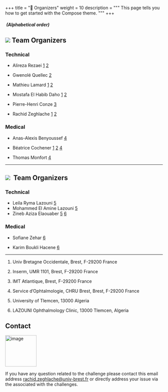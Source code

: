 +++
title = "👥 Organizers"
weight = 10
description = """
This page tells you how to get started with the Compose theme.
"""
+++


#####  (Alphabetical order)

![](https://cdn-icons-png.flaticon.com/64/10600/10600860.png) Team Organizers 
------------------------------------------------------------------------------

### Technical  

*   Alireza Rezaei [1](#fn1) [2](#fn2)
*   Gwenolé Quellec [2](#fn2)  
    
*   Mathieu Lamard [1](#fn1) [2](#fn2)
*   Mostafa El Habib Daho [1](#fn1) [2](#fn2)
*   Pierre-Henri Conze [3](#fn3)
*   Rachid Zeghlache [1](#fn1) [2](#fn2)  
    

### Medical

*   Anas-Alexis Benyoussef [4](#fn4)
*   Béatrice Cochener [1](#fn1) [2](#fn2) [4](#fn4)  
    
*   Thomas Monfort [4](#fn4)

* * *

![](https://cdn-icons-png.flaticon.com/64/13980/13980234.png)  Team Organizers
------------------------------------------------------------------------------

### Technical

*   Leila Ryma Lazouni [5](#fn5)
*   Mohammed El Amine Lazouni [5](#fn5)
*   Zineb Aziza Elaouaber [5](#fn5) [6](#fn6)

### Medical

*   Sofiane Zehar [6](#fn6)  
    
*   Karim Boukli Hacene [6](#fn6)

* * *

1.  Univ Bretagne Occidentale, Brest, F-29200 France
    
2.  Inserm, UMR 1101, Brest, F-29200 France
    
3.  IMT Atlantique, Brest, F-29200 France 
    
4.  Service d’Ophtalmologie, CHRU Brest, Brest, F-29200 France
    
5.  University of Tlemcen, 13000 Algeria
    
6.  LAZOUNI Ophthalmology Clinic, 13000 Tlemcen, Algeria
    


## Contact
 <img src="http://cdn.onlinewebfonts.com/svg/img_145078.png" alt="image" width="100" height="auto">  





If you have any question related to the challenge please contact this email address [rachid.zeghlache@univ-brest.fr](rachid.zeghlache@univ-brest.fr) or directly address your issue via the associated with the challenges.